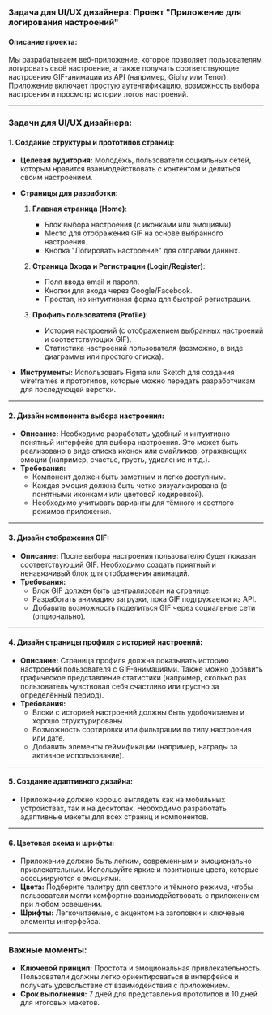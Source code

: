 ### Задача для UI/UX дизайнера: Проект "Приложение для логирования настроений"

#### Описание проекта:
Мы разрабатываем веб-приложение, которое позволяет пользователям логировать своё настроение, а также получать соответствующие настроению GIF-анимации из API (например, Giphy или Tenor). Приложение включает простую аутентификацию, возможность выбора настроения и просмотр истории логов настроений.

---

### Задачи для UI/UX дизайнера:

#### 1. **Создание структуры и прототипов страниц:**

   - **Целевая аудитория:** Молодёжь, пользователи социальных сетей, которым нравится взаимодействовать с контентом и делиться своим настроением.
   
   - **Страницы для разработки:**
     1. **Главная страница (Home)**:
        - Блок выбора настроения (с иконками или эмоциями).
        - Место для отображения GIF на основе выбранного настроения.
        - Кнопка "Логировать настроение" для отправки данных.
        
     2. **Страница Входа и Регистрации (Login/Register)**:
        - Поля ввода email и пароля.
        - Кнопки для входа через Google/Facebook.
        - Простая, но интуитивная форма для быстрой регистрации.
        
     3. **Профиль пользователя (Profile)**:
        - История настроений (с отображением выбранных настроений и соответствующих GIF).
        - Статистика настроений пользователя (возможно, в виде диаграммы или простого списка).
   
   - **Инструменты:** Использовать Figma или Sketch для создания wireframes и прототипов, которые можно передать разработчикам для последующей верстки.
   
---

#### 2. **Дизайн компонента выбора настроения:**

   - **Описание:** Необходимо разработать удобный и интуитивно понятный интерфейс для выбора настроения. Это может быть реализовано в виде списка иконок или смайликов, отражающих эмоции (например, счастье, грусть, удивление и т.д.).
   - **Требования:**
     - Компонент должен быть заметным и легко доступным.
     - Каждая эмоция должна быть четко визуализирована (с понятными иконками или цветовой кодировкой).
     - Необходимо учитывать варианты для тёмного и светлого режимов приложения.
     
---

#### 3. **Дизайн отображения GIF:**

   - **Описание:** После выбора настроения пользователю будет показан соответствующий GIF. Необходимо создать приятный и ненавязчивый блок для отображения анимаций.
   - **Требования:**
     - Блок GIF должен быть централизован на странице.
     - Разработать анимацию загрузки, пока GIF подгружается из API.
     - Добавить возможность поделиться GIF через социальные сети (опционально).

---

#### 4. **Дизайн страницы профиля с историей настроений:**

   - **Описание:** Страница профиля должна показывать историю настроений пользователя с GIF-анимациями. Также можно добавить графическое представление статистики (например, сколько раз пользователь чувствовал себя счастливо или грустно за определённый период).
   - **Требования:**
     - Блоки с историей настроений должны быть удобочитаемы и хорошо структурированы.
     - Возможность сортировки или фильтрации по типу настроения или дате.
     - Добавить элементы геймификации (например, награды за активное использование).

---

#### 5. **Создание адаптивного дизайна:**

   - Приложение должно хорошо выглядеть как на мобильных устройствах, так и на десктопах. Необходимо разработать адаптивные макеты для всех страниц и компонентов.

---

#### 6. **Цветовая схема и шрифты:**

   - Приложение должно быть легким, современным и эмоционально привлекательным. Используйте яркие и позитивные цвета, которые ассоциируются с эмоциями.
   - **Цвета:** Подберите палитру для светлого и тёмного режима, чтобы пользователи могли комфортно взаимодействовать с приложением при любом освещении.
   - **Шрифты:** Легкочитаемые, с акцентом на заголовки и ключевые элементы интерфейса.

---

### Важные моменты:
- **Ключевой принцип:** Простота и эмоциональная привлекательность. Пользователи должны легко ориентироваться в интерфейсе и получать удовольствие от взаимодействия с приложением.
- **Срок выполнения:** 7 дней для представления прототипов и 10 дней для итоговых макетов.
